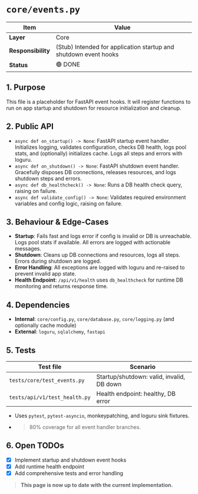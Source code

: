 <!-- filepath: c:\Users\00010654\Documents\Git\ReViewPoint\docs\backend\core\events.md -->

# `core/events.py`

| Item               | Value                                                            |
| ------------------ | ---------------------------------------------------------------- |
| **Layer**          | Core                                                             |
| **Responsibility** | (Stub) Intended for application startup and shutdown event hooks |
| **Status**         | 🟢 DONE                                                          |

## 1. Purpose

This file is a placeholder for FastAPI event hooks. It will register functions to run on app startup and shutdown for resource initialization and cleanup.

## 2. Public API

- `async def on_startup() -> None`: FastAPI startup event handler. Initializes logging, validates configuration, checks DB health, logs pool stats, and (optionally) initializes cache. Logs all steps and errors with loguru.
- `async def on_shutdown() -> None`: FastAPI shutdown event handler. Gracefully disposes DB connections, releases resources, and logs shutdown steps and errors.
- `async def db_healthcheck() -> None`: Runs a DB health check query, raising on failure.
- `async def validate_config() -> None`: Validates required environment variables and config logic, raising on failure.

## 3. Behaviour & Edge-Cases

- **Startup**: Fails fast and logs error if config is invalid or DB is unreachable. Logs pool stats if available. All errors are logged with actionable messages.
- **Shutdown**: Cleans up DB connections and resources, logs all steps. Errors during shutdown are logged.
- **Error Handling**: All exceptions are logged with loguru and re-raised to prevent invalid app state.
- **Health Endpoint**: `/api/v1/health` uses `db_healthcheck` for runtime DB monitoring and returns response time.

## 4. Dependencies

- **Internal**: `core/config.py`, `core/database.py`, `core/logging.py` (and optionally cache module)
- **External**: `loguru`, `sqlalchemy`, `fastapi`

## 5. Tests

| Test file                        | Scenario                                 |
| -------------------------------- | ---------------------------------------- |
| `tests/core/test_events.py`      | Startup/shutdown: valid, invalid, DB down|
| `tests/api/v1/test_health.py`    | Health endpoint: healthy, DB error       |

- Uses `pytest`, `pytest-asyncio`, monkeypatching, and loguru sink fixtures.
- >80% coverage for all event handler branches.

## 6. Open TODOs

- [x] Implement startup and shutdown event hooks
- [x] Add runtime health endpoint
- [x] Add comprehensive tests and error handling

> **This page is now up to date with the current implementation.**
